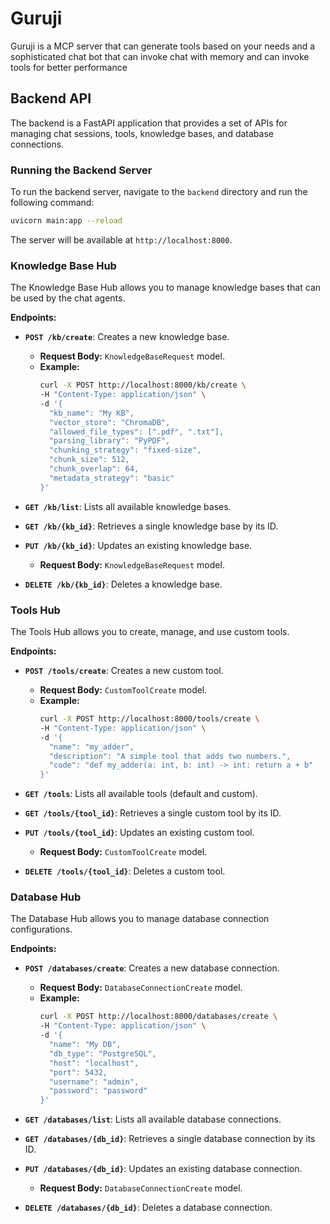 # Guruji
Guruji is a MCP server that can generate tools based on your needs and a sophisticated chat bot that can invoke chat with memory and can invoke tools for better performance 

## Backend API

The backend is a FastAPI application that provides a set of APIs for managing chat sessions, tools, knowledge bases, and database connections.

### Running the Backend Server

To run the backend server, navigate to the `backend` directory and run the following command:

```bash
uvicorn main:app --reload
```

The server will be available at `http://localhost:8000`.

### Knowledge Base Hub

The Knowledge Base Hub allows you to manage knowledge bases that can be used by the chat agents.

**Endpoints:**

*   **`POST /kb/create`**: Creates a new knowledge base.
    *   **Request Body:** `KnowledgeBaseRequest` model.
    *   **Example:**
        ```bash
        curl -X POST http://localhost:8000/kb/create \
        -H "Content-Type: application/json" \
        -d '{
          "kb_name": "My KB",
          "vector_store": "ChromaDB",
          "allowed_file_types": [".pdf", ".txt"],
          "parsing_library": "PyPDF",
          "chunking_strategy": "fixed-size",
          "chunk_size": 512,
          "chunk_overlap": 64,
          "metadata_strategy": "basic"
        }'
        ```

*   **`GET /kb/list`**: Lists all available knowledge bases.

*   **`GET /kb/{kb_id}`**: Retrieves a single knowledge base by its ID.

*   **`PUT /kb/{kb_id}`**: Updates an existing knowledge base.
    *   **Request Body:** `KnowledgeBaseRequest` model.

*   **`DELETE /kb/{kb_id}`**: Deletes a knowledge base.

### Tools Hub

The Tools Hub allows you to create, manage, and use custom tools.

**Endpoints:**

*   **`POST /tools/create`**: Creates a new custom tool.
    *   **Request Body:** `CustomToolCreate` model.
    *   **Example:**
        ```bash
        curl -X POST http://localhost:8000/tools/create \
        -H "Content-Type: application/json" \
        -d '{
          "name": "my_adder",
          "description": "A simple tool that adds two numbers.",
          "code": "def my_adder(a: int, b: int) -> int: return a + b"
        }'
        ```

*   **`GET /tools`**: Lists all available tools (default and custom).

*   **`GET /tools/{tool_id}`**: Retrieves a single custom tool by its ID.

*   **`PUT /tools/{tool_id}`**: Updates an existing custom tool.
    *   **Request Body:** `CustomToolCreate` model.

*   **`DELETE /tools/{tool_id}`**: Deletes a custom tool.

### Database Hub

The Database Hub allows you to manage database connection configurations.

**Endpoints:**

*   **`POST /databases/create`**: Creates a new database connection.
    *   **Request Body:** `DatabaseConnectionCreate` model.
    *   **Example:**
        ```bash
        curl -X POST http://localhost:8000/databases/create \
        -H "Content-Type: application/json" \
        -d '{
          "name": "My DB",
          "db_type": "PostgreSQL",
          "host": "localhost",
          "port": 5432,
          "username": "admin",
          "password": "password"
        }'
        ```

*   **`GET /databases/list`**: Lists all available database connections.

*   **`GET /databases/{db_id}`**: Retrieves a single database connection by its ID.

*   **`PUT /databases/{db_id}`**: Updates an existing database connection.
    *   **Request Body:** `DatabaseConnectionCreate` model.

*   **`DELETE /databases/{db_id}`**: Deletes a database connection.
